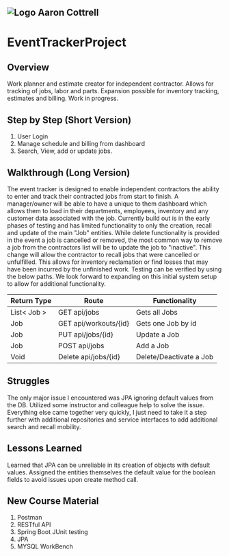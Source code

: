 ## ![Logo](http://skilldistillery.com/downloads/sd_logo.jpg) Aaron Cottrell
# EventTrackerProject
## Overview
Work planner and estimate creator for independent contractor. Allows for tracking of jobs, labor and parts. Expansion possible for inventory tracking, estimates and billing. Work in progress.

## Step by Step (Short Version)
1. User Login
2. Manage schedule and billing from dashboard
3. Search, View, add or update jobs.

## Walkthrough (Long Version)
The event tracker is designed to enable independent contractors the ability to enter and track their contracted jobs from start to finish. A manager/owner will be able to have a unique to them dashboard which allows them to load in their departments, employees, inventory and any customer data associated with the job. Currently build out is in the early phases of testing and has limited functionality to only the creation, recall and update of the main "Job" entities. While delete functionality is provided in the event a job is cancelled or removed, the most common way to remove a job from the contractors list will be to update the job to "inactive". This change will allow the contractor to recall jobs that were cancelled or unfulfilled. This allows for inventory reclamation or find losses that may have been incurred by the unfinished work. Testing can be verified by using the below paths. We look forward to expanding on this initial system setup to allow for additional functionality.

| Return Type         | Route                                 | Functionality                           |
| ------------------- | ------------------------------------- | --------------------------------------- |
| List< Job > 	  | GET api/jobs                    	| Gets all Jobs                     	|
| Job       	    | GET api/workouts/{id}            	    | Gets one Job by id                	|
| Job           	| PUT api/jobs/{id}               	| Update a Job                      	|
| Job           	| POST api/jobs                   	| Add a Job                         	|
| Void              	| Delete api/jobs/{id}            	| Delete/Deactivate a Job                      	|



## Struggles
The only major issue I encountered was JPA ignoring default values from the DB. Utilized some instructor and colleague help to solve the issue. Everything else came together very quickly, I just need to take it a step further with additional repositories and service interfaces to add additional search and recall mobility.

## Lessons Learned
Learned that JPA can be unreliable in its creation of objects with default values. Assigned the entities themselves the default value for the boolean fields to avoid issues upon create method call.

## New Course Material
1. Postman
2. RESTful API
3. Spring Boot JUnit testing
4. JPA
5. MYSQL WorkBench
